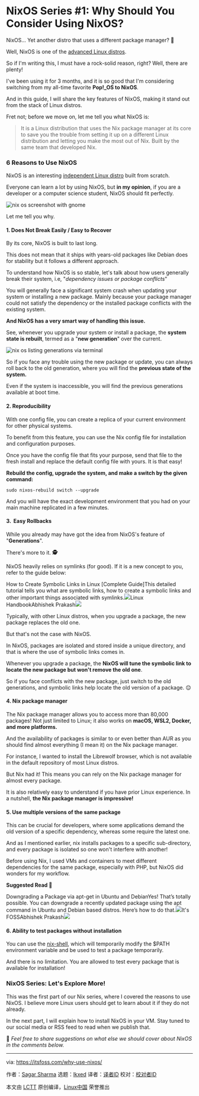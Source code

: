 [#]: subject: "NixOS Series #1: Why Should You Consider Using NixOS?"
[#]: via: "https://itsfoss.com/why-use-nixos/"
[#]: author: "Sagar Sharma https://itsfoss.com/author/sagar/"
[#]: collector: "lkxed"
[#]: translator: "geekpi"
[#]: reviewer: " "
[#]: publisher: " "
[#]: url: " "

NixOS Series #1: Why Should You Consider Using NixOS?
======

NixOS... Yet another distro that uses a different package manager? **🤯**

Well, NixOS is one of the [advanced Linux distros][1].

So if I'm writing this, I must have a rock-solid reason, right? Well, there are plenty!

I've been using it for 3 months, and it is so good that I'm considering switching from my all-time favorite **Pop!_OS to NixOS**.

And in this guide, I will share the key features of NixOS, making it stand out from the stack of Linux distros.

Fret not; before we move on, let me tell you what NixOS is:

> It is a Linux distribution that uses the Nix package manager at its core to save you the trouble from setting it up on a different Linux distribution and letting you make the most out of Nix. Built by the same team that developed Nix.

### 6 Reasons to Use NixOS

NixOS is an interesting [independent Linux distro][2] built from scratch.

Everyone can learn a lot by using NixOS, but **in my opinion**, if you are a developer or a computer science student, NixOS should fit perfectly.

![nix os screenshot with gnome][3]

Let me tell you why.

#### 1. Does Not Break Easily / Easy to Recover

By its core, NixOS is built to last long.

This does not mean that it ships with years-old packages like Debian does for stability but it follows a different approach.

To understand how NixOS is so stable, let's talk about how users generally break their system, i.e, "_dependency issues or package conflicts_"

You will generally face a significant system crash when updating your system or installing a new package. Mainly because your package manager could not satisfy the dependency or the installed package conflicts with the existing system.

**And NixOS has a very smart way of handling this issue.**

See, whenever you upgrade your system or install a package, the **system state is rebuilt**, termed as a "**new generation**" over the current.

![nix os listing generations via terminal][4]

So if you face any trouble using the new package or update, you can always roll back to the old generation, where you will find the **previous state of the system.**

Even if the system is inaccessible, you will find the previous generations available at boot time.

#### 2. Reproducibility

With one config file, you can create a replica of your current environment for other physical systems.

To benefit from this feature, you can use the Nix config file for installation and configuration purposes.

Once you have the config file that fits your purpose, send that file to the fresh install and replace the default config file with yours. It is that easy!

**Rebuild the config, upgrade the system, and make a switch by the given command:**

```
sudo nixos-rebuild switch --upgrade
```

And you will have the exact development environment that you had on your main machine replicated in a few minutes.

#### 3.  Easy Rollbacks

While you already may have got the idea from NixOS's feature of "**Generations**".

There's more to it. **🕵️**

NixOS heavily relies on symlinks (for good). If it is a new concept to you, refer to the guide below:

How to Create Symbolic Links in Linux [Complete Guide]This detailed tutorial tells you what are symbolic links, how to create a symbolic links and other important things associated with symlinks.![][5]Linux HandbookAbhishek Prakash![][6]

Typically, with other Linux distros, when you upgrade a package, the new package replaces the old one.

But that's not the case with NixOS.

In NixOS, packages are isolated and stored inside a unique directory, and that is where the use of symbolic links comes in.

Whenever you upgrade a package, the **NixOS will tune the symbolic link to locate the new package but won't remove the old one**.

So if you face conflicts with the new package, just switch to the old generations, and symbolic links help locate the old version of a package. 😌

#### 4. Nix package manager

The Nix package manager allows you to access more than 80,000 packages! Not just limited to Linux; it also works on **macOS, WSL2, Docker, and more platforms.**

And the availability of packages is similar to or even better than AUR as you should find almost everything (I mean it) on the Nix package manager.

For instance, I wanted to install the Librewolf browser, which is not available in the default repository of most Linux distros.

But Nix had it! This means you can rely on the Nix package manager for almost every package.

It is also relatively easy to understand if you have prior Linux experience. In a nutshell, **the Nix package manager is impressive!**

#### 5. Use multiple versions of the same package

This can be crucial for developers, where some applications demand the old version of a specific dependency, whereas some require the latest one.

And as I mentioned earlier, nix installs packages to a specific sub-directory, and every package is isolated so one won't interfere with another!

Before using Nix, I used VMs and containers to meet different dependencies for the same package, especially with PHP, but NixOS did wonders for my workflow.

**Suggested Read 📖**

Downgrading a Package via apt-get in Ubuntu and DebianYes! That’s totally possible. You can downgrade a recently updated package using the apt command in Ubuntu and Debian based distros. Here’s how to do that.![][7]It's FOSSAbhishek Prakash![][8]

#### 6. Ability to test packages without installation

You can use the [nix-shell][9], which will temporarily modify the $PATH environment variable and be used to test a package temporarily.

And there is no limitation. You are allowed to test every package that is available for installation!

### NixOS Series: Let's Explore More!

This was the first part of our Nix series, where I covered the reasons to use NixOS. I believe more Linux users should get to learn about it if they do not already.

In the next part, I will explain how to install NixOS in your VM. Stay tuned to our social media or RSS feed to read when we publish that.

💬 _Feel free to share suggestions on what else we should cover about NixOS in the comments below._

--------------------------------------------------------------------------------

via: https://itsfoss.com/why-use-nixos/

作者：[Sagar Sharma][a]
选题：[lkxed][b]
译者：[译者ID](https://github.com/译者ID)
校对：[校对者ID](https://github.com/校对者ID)

本文由 [LCTT](https://github.com/LCTT/TranslateProject) 原创编译，[Linux中国](https://linux.cn/) 荣誉推出

[a]: https://itsfoss.com/author/sagar/
[b]: https://github.com/lkxed/
[1]: https://itsfoss.com/advanced-linux-distros/
[2]: https://itsfoss.com/independent-linux-distros/
[3]: https://itsfoss.com/content/images/2023/02/nix-os-gnome.png
[4]: https://itsfoss.com/content/images/2023/02/nix-os-generations.png
[5]: https://linuxhandbook.com/content/images/size/w256h256/2021/08/Linux-Handbook-New-Logo.png
[6]: https://linuxhandbook.com/content/images/2020/06/Symbolic-Links-Linux.jpg
[7]: https://itsfoss.com/content/images/size/w256h256/2022/12/android-chrome-192x192.png
[8]: https://itsfoss.com/content/images/2023/02/downgrade-packages-via-apt-get.png
[9]: https://nixos.org/manual/nix/stable/command-ref/nix-shell.html